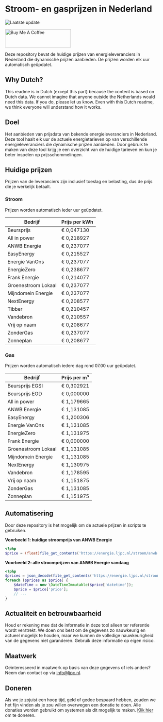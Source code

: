 # Stroom- en gasprijzen in Nederland

![Laatste update](https://img.shields.io/badge/laatste%20update-2024--07--10%2012%3A00%20CET-brightgreen)

<a href="https://www.buymeacoffee.com/Lars-" target="_blank"><img src="https://cdn.buymeacoffee.com/buttons/v2/default-orange.png" alt="Buy Me A Coffee" height="60" style="height: 60px !important;width: 217px !important;" ></a>

Deze repository bevat de huidige prijzen van energieleveranciers in Nederland die dynamische prijzen aanbieden. De prijzen worden elk uur automatisch geüpdatet.

## Why Dutch?

This readme is in Dutch (except this part) because the content is based on Dutch data. We cannot imagine that anyone outside the Netherlands would need this data. If you do, please let us know. Even with this Dutch readme, we think
everyone will understand how it works.

## Doel

Het aanbieden van prijsdata van bekende energieleveranciers in Nederland. Deze tool haalt elk uur de actuele energietarieven op van verschillende energieleveranciers die dynamische prijzen aanbieden. Door gebruik te maken van deze tool
krijg je een overzicht van de huidige tarieven en kun je beter inspelen op prijsschommelingen.

## Huidige prijzen

Prijzen van de leveranciers zijn inclusief toeslag en belasting, dus de prijs die je werkelijk betaalt.

### Stroom

Prijzen worden automatisch ieder uur geüpdatet.

 Bedrijf | Prijs per kWh 
---------|---------------
Beursprijs | € 0,047130
All in power | € 0,218927
ANWB Energie | € 0,237077
EasyEnergy | € 0,215527
Energie VanOns | € 0,237077
EnergieZero | € 0,238677
Frank Energie | € 0,214077
Groenestroom Lokaal | € 0,237077
Mijndomein Energie | € 0,237077
NextEnergy | € 0,208577
Tibber | € 0,210457
Vandebron | € 0,210557
Vrij op naam | € 0,208677
ZonderGas | € 0,237077
Zonneplan | € 0,208677


### Gas

Prijzen worden automatisch iedere dag rond 07.00 uur geüpdatet.

 Bedrijf | Prijs per m³ 
---------|--------------
Beursprijs EGSI | € 0,302921
Beursprijs EOD | € 0,000000
All in power | € 1,179665
ANWB Energie | € 1,131085
EasyEnergy | € 1,200306
Energie VanOns | € 1,131085
EnergieZero | € 1,131975
Frank Energie | € 0,000000
Groenestroom Lokaal | € 1,131085
Mijndomein Energie | € 1,131085
NextEnergy | € 1,130975
Vandebron | € 1,178595
Vrij op naam | € 1,151875
ZonderGas | € 1,131085
Zonneplan | € 1,151975


## Automatisering

Door deze repository is het mogelijk om de actuele prijzen in scripts te gebruiken.

**Voorbeeld 1: huidige stroomprijs van ANWB Energie**

```php
<?php
$price = (float)file_get_contents('https://energie.ljpc.nl/stroom/anwb-energie-nu.txt');

```

**Voorbeeld 2: alle stroomprijzen van ANWB Energie vandaag**

```php
<?php
$prices = json_decode(file_get_contents('https://energie.ljpc.nl/stroom/all-in-power-vandaag.json'),true);
foreach ($prices as $price) {
    $dateTime = new \DateTimeImmutable($price['datetime']);
    $price = $price['price'];
    // ...
}
```

## Actualiteit en betrouwbaarheid

Houd er rekening mee dat de informatie in deze tool alleen ter referentie wordt verstrekt. We doen ons best om de gegevens zo nauwkeurig en actueel mogelijk te houden, maar we kunnen de volledige nauwkeurigheid van de gegevens niet
garanderen. Gebruik deze informatie op eigen risico.

## Maatwerk

Geïnteresseerd in maatwerk op basis van deze gegevens of iets anders? Neem dan contact op
via [info@ljpc.nl](mailto:info@ljpc.nl?subject=Energie%20prijzen).

## Doneren

Als we je zojuist een hoop tijd, geld of gedoe bespaard hebben, zouden we het fijn vinden als je zou willen overwegen een
donatie te doen. Alle donaties worden gebruikt om systemen als dit mogelijk te
maken. [Klik hier](https://www.buymeacoffee.com/Lars-) om te doneren.
